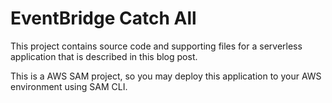 # EventBridge Catch All

This project contains source code and supporting files for a serverless application that is described in this blog post.


This is a AWS SAM project, so you may deploy this application to your AWS environment using SAM CLI.
